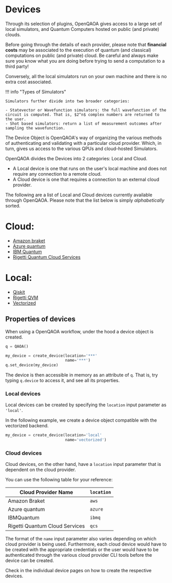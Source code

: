 # Devices

Through its selection of plugins, OpenQAOA gives access to a large set of local simulators, and Quantum Computers hosted on public (and private) clouds.

Before going through the details of each provider, please note that **financial costs** may be associated to the execution of quantum (and classical) computations on public (and private) cloud. Be careful and always make sure you know what you are doing before trying to send a computation to a third party! 

Conversely, all the local simulators run on your own machine and there is no extra cost associated.

!!! info "Types of Simulators"

    Simulators further divide into two broader categories:

    - Statevector or Wavefunction simulators: the full wavefunction of the circuit is computed. That is, $2^n$ complex numbers are returned to the user. 
    - Shot based simulators: return a list of measurement outcomes after sampling the wavefunction.

The Device Object is OpenQAOA's way of organizing the various methods of authenticating and validating with a particular cloud provider. Which, in turn, gives us access to the various QPUs and cloud-hosted Simulators.

OpenQAOA divides the Devices into 2 categories: Local and Cloud. 

* A Local device is one that runs on the user's local machine and does not require any connection to a remote cloud. 
* A Cloud device is one that requires a connection to an external cloud provider.

The following are a list of Local and Cloud devices currently available through OpenQAOA. Please note that the list below is simply _alphabetically_ sorted.

# Cloud:
* [Amazon braket](amazon-braket.md)
* [Azure quantum](azure-quantum.md)
* [IBM Quantum](ibmq.md)
* [Rigetti Quantum Cloud Services](rigetti-qcs.md)


# Local:
* [Qiskit](qiskit.md)
* [Rigetti QVM](rigetti-qvm.md)
* [Vectorized](entropica-labs-vectorized.md)


## Properties of devices

When using a OpenQAOA workflow, under the hood a device object is created. 

```Python
q = QAOA()

my_device = create_device(location='***' 
                          name='***')
q.set_device(my_device)
```

The device is then accessible in memory as an attribute of `q`. That is, try typing `q.device` to access it, and see all its properties.

### Local devices

Local devices can be created by specifying the `location` input parameter as `'local'`.

In the following example, we create a device object compatible with the vectorized backend.

```Python
my_device = create_device(location='local' 
                          name='vectorized')
```

### Cloud devices

Cloud devices, on the other hand, have a `location` input parameter that is dependent on the cloud provider. 

You can use the following table for your reference:

| Cloud Provider Name | `location` |
|---------------------|------------|
| Amazon Braket       | `aws`      |
| Azure quantum       | `azure`    |
| IBMQuantum          | `ibmq`     |
| Rigetti Quantum Cloud Services | `qcs` |

The format of the `name` input parameter also varies depending on which cloud provider is being used. Furthermore, each cloud device would have to be created with the appropriate credentials or the user would have to be authenticated through the various cloud provider CLI tools before the device can be created.

Check in the individual device pages on how to create the respective devices. 